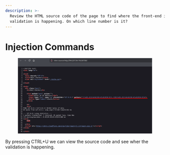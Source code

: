 ```yaml
---
description: >-
  Review the HTML source code of the page to find where the front-end input
  validation is happening. On which line number is it?
---
```


# Injection Commands

<figure><img src="../../../.gitbook/assets/image (3) (1) (1).png" alt=""><figcaption></figcaption></figure>

By pressing CTRL+U we can view the source code and see wher the validation is happening.
